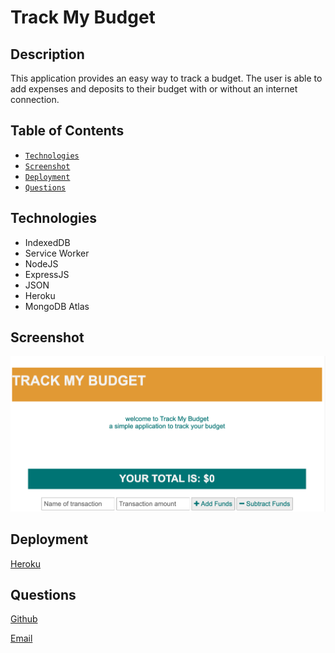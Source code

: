 # Track My Budget

## Description
This application provides an easy way to track a budget. The user is able to add expenses and deposits to their budget with or without an internet connection. 

## Table of Contents

* [`Technologies`](#technologies)
* [`Screenshot`](#screenshot)
* [`Deployment`](#deployment)
* [`Questions`](#questions)

## Technologies

* IndexedDB
* Service Worker
* NodeJS
* ExpressJS
* JSON
* Heroku
* MongoDB Atlas

## Screenshot
<img src="./track_my_budget_home.png" />

## Deployment

[Heroku](https://limitless-sierra-65574.herokuapp.com)

## Questions
[Github](https://github.com/sidoniag)

[Email](seekersig@gmail.com)